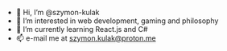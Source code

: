 - 👋 Hi, I’m @szymon-kulak
- 👀 I’m interested in web development, gaming and philosophy
- 🌱 I’m currently learning React.js and C#
- 📫 e-mail me at szymon.kulak@proton.me

<!---
szymon-kulak/szymon-kulak is a ✨ special ✨ repository because its `README.md` (this file) appears on your GitHub profile.
You can click the Preview link to take a look at your changes.
--->
